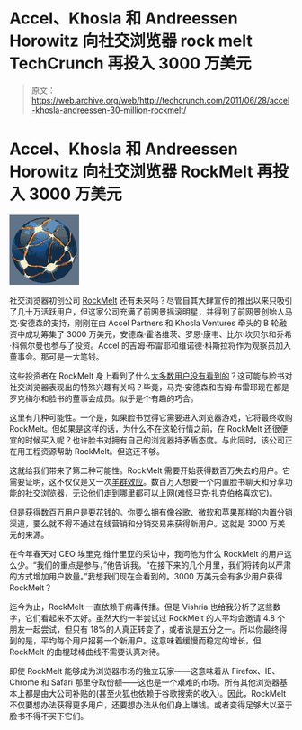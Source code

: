 # Accel、Khosla 和 Andreessen Horowitz 向社交浏览器 rock melt TechCrunch 再投入 3000 万美元

> 原文：<https://web.archive.org/web/http://techcrunch.com/2011/06/28/accel-khosla-andreessen-30-million-rockmelt/>

# Accel、Khosla 和 Andreessen Horowitz 向社交浏览器 RockMelt 再投入 3000 万美元

![](img/880b82ce2c348f5426af892f78a988db.png)

社交浏览器初创公司 [RockMelt](https://web.archive.org/web/20230203164246/http://www.rockmelt.com/) 还有未来吗？尽管自其大肆宣传的推出以来只吸引了几十万活跃用户，但这家公司充满了前网景摇滚明星，并得到了前网景创始人马克·安德森的支持，刚刚在由 Accel Partners 和 Khosla Ventures 牵头的 B 轮融资中成功筹集了 3000 万美元，安德森·霍洛维茨、罗恩·康韦、比尔·坎贝尔和乔希·科佩尔曼也参与了投资。Accel 的吉姆·布雷耶和维诺德·科斯拉将作为观察员加入董事会。那可是一大笔钱。

这些投资者在 RockMelt 身上看到了什么[大多数用户没有看到的](https://web.archive.org/web/20230203164246/https://techcrunch.com/2010/11/11/rockmelt-social-browser/)？这可能与脸书对社交浏览器表现出的特殊兴趣有关吗？毕竟，马克·安德森和吉姆·布雷耶现在都是罗克梅尔和脸书的董事会成员。似乎是个有趣的巧合。

这里有几种可能性。一个是，如果脸书觉得它需要进入浏览器游戏，它将最终收购 RockMelt。但如果是这样的话，为什么不在这轮行情之前，在 RockMelt 还很便宜的时候买入呢？也许脸书对拥有自己的浏览器持矛盾态度。与此同时，该公司正在用工程资源帮助 RockMelt。但这还不够。

这就给我们带来了第二种可能性。RockMelt 需要开始获得数百万失去的用户。它需要证明，这不仅仅是又一次[羊群效应](https://web.archive.org/web/20230203164246/https://techcrunch.com/2011/04/12/social-browser-flock-shuts-down/)。数百万人想要一个内置脸书聊天和分享功能的社交浏览器，无论他们走到哪里都可以上网(难怪马克·扎克伯格喜欢它)。

但是获得数百万用户是要花钱的。你要么拥有像谷歌、微软和苹果那样的内置分销渠道，要么就不得不通过在线营销和分销交易来获得新用户。这就是 3000 万美元的来源。

在今年春天对 CEO 埃里克·维什里亚的采访中，我问他为什么 RockMelt 的用户这么少。“我们的重点是参与，”他告诉我。“在接下来的几个月里，我们将转向以严肃的方式增加用户数量。”我想我们现在会看到的。3000 万美元会有多少用户获得 RockMelt？

迄今为止，RockMelt 一直依赖于病毒传播。但是 Vishria 也给我分析了这些数字，它们看起来不太好。虽然大约一半尝试过 RockMelt 的人平均会邀请 4.8 个朋友一起尝试，但只有 18%的人真正转变了，或者说是五分之一。所以你最终得到的是，平均每个用户招募一个新用户。这意味着缓慢而稳定的增长，但 RockMelt 的曲棍球棒曲线不需要认真对待。

即使 RockMelt 能够成为浏览器市场的独立玩家——这意味着从 Firefox、IE、Chrome 和 Safari 那里夺取份额——这也是一个艰难的市场。所有其他浏览器基本上都是由大公司补贴的(甚至火狐也依赖于谷歌搜索的收入)。因此，RockMelt 不仅要想办法获得更多用户，还要想办法从他们身上赚钱。或者变得足够大以至于脸书不得不买下它们。